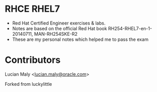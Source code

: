 # RHCE RHEL7
* Red Hat Certified Engineer exercises &amp; labs.
* Notes are based on the official Red Hat book RH254-RHEL7-en-1-20140711, MAN-RH254SKE-R2
* These are my personal notes which helped me to pass the exam

# Contributors
Lucian Maly <<lucian.maly@oracle.com>>

Forked from luckylittle
